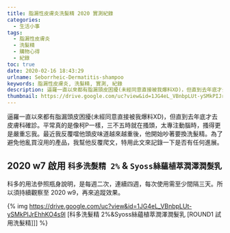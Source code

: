 ```yaml
---
title: 脂漏性皮膚炎洗髮精 2020 實測紀錄
categories: 
  - 生活小事
tags:
  - 脂漏性皮膚炎
  - 洗髮精
  - 購物心得
  - 紀錄
toc: true
date: 2020-02-16 18:43:29
urlname: Seborrheic-Dermatitis-shampoo
keywords: 脂漏性皮膚炎, 洗髮精, 實測, 紀錄
description: 逼羅一直以來都有脂漏頭皮困擾(未經同意直接被我爆料XD)，但直到去年底才去皮膚科確診。平常真的是像柯P一樣，三不五時就在搔頭，太專注動腦時，搔得更是嚴重忘我。2020 w7 啟用科多洗髮精 2% & Syoss絲蘊植萃潤澤潤髮乳...
thumbnail: https://drive.google.com/uc?view&id=1JG4eL_VBnbpLUt-ySMkPIJrEhhKO4s9l
---
```


逼羅一直以來都有脂漏頭皮困擾(未經同意直接被我爆料XD)，但直到去年底才去皮膚科確診。平常真的是像柯P一樣，三不五時就在搔頭，太專注動腦時，搔得更是嚴重忘我。最近我反覆噹他頭皮味道越來越重後，他開始吵著要換洗髮精。為了避免他亂買沒用的產品，我幫他反覆爬文，特用此文來記錄一下是否有任何進展。

## 2020 w7 啟用 `科多洗髮精 2%` & `Syoss絲蘊植萃潤澤潤髮乳`
科多的用法參照瓶身說明，是每週二次，連續四週，每次使用需至少間隔三天。所以須持續觀察至 2020 w9，再來追蹤效果。

{% img https://drive.google.com/uc?view&id=1JG4eL_VBnbpLUt-ySMkPIJrEhhKO4s9l [科多洗髮精 2%&Syoss絲蘊植萃潤澤潤髮乳 [ROUND1 試用洗髮精]]] %}